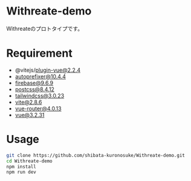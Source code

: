 # Withreate-demo
Withreateのプロトタイプです。
 
# Requirement 
- @vitejs/plugin-vue@2.2.4
- autoprefixer@10.4.4
- firebase@9.6.9
- postcss@8.4.12
- tailwindcss@3.0.23
- vite@2.8.6
- vue-router@4.0.13
- vue@3.2.31

# Usage 
```bash
git clone https://github.com/shibata-kuronosuke/Withreate-demo.git
cd Withreate-demo
npm install
npm run dev
```
